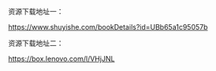 资源下载地址一：

<https://www.shuyishe.com/bookDetails?id=UBb65a1c95057b>

资源下载地址二：

<https://box.lenovo.com/l/VHjJNL>

